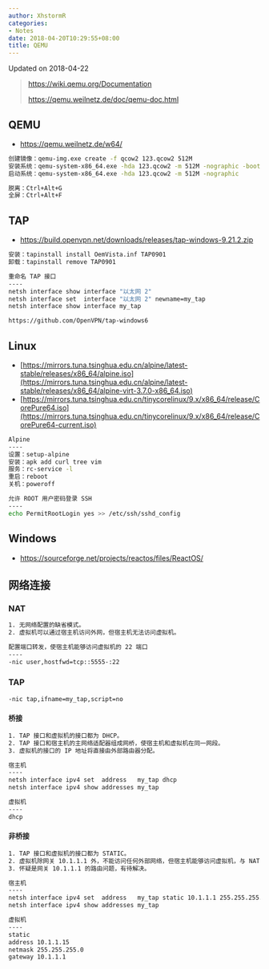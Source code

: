 ```yaml
---
author: XhstormR
categories:
- Notes
date: 2018-04-20T10:29:55+08:00
title: QEMU
---
```


<!--more-->

Updated on 2018-04-22

> https://wiki.qemu.org/Documentation
>
> https://qemu.weilnetz.de/doc/qemu-doc.html

## QEMU

* https://qemu.weilnetz.de/w64/

```bash
创建镜像：qemu-img.exe create -f qcow2 123.qcow2 512M
安装系统：qemu-system-x86_64.exe -hda 123.qcow2 -m 512M -nographic -boot once=d,menu=on -cdrom alpine-virt-3.7.0-x86_64.iso
启动系统：qemu-system-x86_64.exe -hda 123.qcow2 -m 512M -nographic

脱离：Ctrl+Alt+G
全屏：Ctrl+Alt+F
```

## TAP

* https://build.openvpn.net/downloads/releases/tap-windows-9.21.2.zip

```bash
安装：tapinstall install OemVista.inf TAP0901
卸载：tapinstall remove TAP0901

重命名 TAP 接口
----
netsh interface show interface "以太网 2"
netsh interface set  interface "以太网 2" newname=my_tap
netsh interface show interface my_tap

https://github.com/OpenVPN/tap-windows6
```

## Linux

* [https://mirrors.tuna.tsinghua.edu.cn/alpine/latest-stable/releases/x86_64/alpine.iso](https://mirrors.tuna.tsinghua.edu.cn/alpine/latest-stable/releases/x86_64/alpine-virt-3.7.0-x86_64.iso)
* [https://mirrors.tuna.tsinghua.edu.cn/tinycorelinux/9.x/x86_64/release/CorePure64.iso](https://mirrors.tuna.tsinghua.edu.cn/tinycorelinux/9.x/x86_64/release/CorePure64-current.iso)

```bash
Alpine
----
设置：setup-alpine
安装：apk add curl tree vim
服务：rc-service -l
重启：reboot
关机：poweroff

允许 ROOT 用户密码登录 SSH
----
echo PermitRootLogin yes >> /etc/ssh/sshd_config
```

## Windows

* https://sourceforge.net/projects/reactos/files/ReactOS/

## 网络连接

### NAT

```bash
1. 无网络配置的缺省模式。
2. 虚拟机可以通过宿主机访问外网，但宿主机无法访问虚拟机。

配置端口转发，使宿主机能够访问虚拟机的 22 端口
----
-nic user,hostfwd=tcp::5555-:22
```

### TAP

```bash
-nic tap,ifname=my_tap,script=no
```

#### 桥接

```bash
1. TAP 接口和虚拟机的接口都为 DHCP。
2. TAP 接口和宿主机的主网络适配器组成网桥，使宿主机和虚拟机在同一网段。
3. 虚拟机的接口的 IP 地址将直接由外部路由器分配。

宿主机
----
netsh interface ipv4 set  address   my_tap dhcp
netsh interface ipv4 show addresses my_tap

虚拟机
----
dhcp
```

#### 非桥接

```bash
1. TAP 接口和虚拟机的接口都为 STATIC。
2. 虚拟机除网关 10.1.1.1 外，不能访问任何外部网络，但宿主机能够访问虚拟机，与 NAT 模式相反。
3. 怀疑是网关 10.1.1.1 的路由问题，有待解决。

宿主机
----
netsh interface ipv4 set  address   my_tap static 10.1.1.1 255.255.255.0
netsh interface ipv4 show addresses my_tap

虚拟机
----
static
address 10.1.1.15
netmask 255.255.255.0
gateway 10.1.1.1
```
